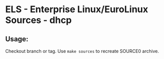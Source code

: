 # ELS - Enterprise Linux/EuroLinux Sources - dhcp
 
## Usage:
  Checkout branch or tag. Use `make sources` to recreate  SOURCE0 archive.
